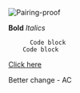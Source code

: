 ![Pairing-proof](img/pairing-proof.jpg "Proof-pairing")

**Bold**
*Italics*

``` Code block
      Code block
    Code block
```
[Click here](http://www.google.com "Other")

Better change - AC

